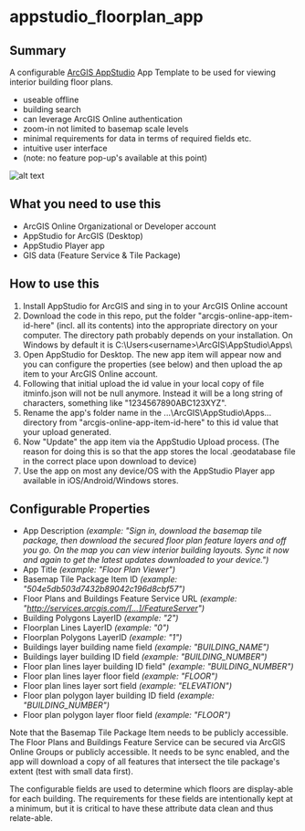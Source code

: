 # appstudio_floorplan_app
## Summary
A configurable [ArcGIS AppStudio](https://appstudio.arcgis.com/) App Template to be used for viewing interior building floor plans.
+ useable offline
+ building search
+ can leverage ArcGIS Online authentication
+ zoom-in not limited to basemap scale levels
+ minimal requirements for data in terms of required fields etc.
+ intuitive user interface
+ (note: no feature pop-up's available at this point)

![alt text](https://cloud.githubusercontent.com/assets/7443922/11705829/d3bf5326-9eb8-11e5-9e6b-b3acbf5e0933.PNG "Screen shots of Flor Plan Viewer App on Google Nexus5")


## What you need to use this
+ ArcGIS Online Organizational or Developer account
+ AppStudio for ArcGIS (Desktop)
+ AppStudio Player app
+ GIS data (Feature Service & Tile Package)

## How to use this
1. Install AppStudio for ArcGIS and sing in to your ArcGIS Online account
2. Download the code in this repo, put the folder "arcgis-online-app-item-id-here" (incl. all its contents) into the appropriate directory on your computer. The directory path probably depends on your installation. On Windows by default it is C:\Users\<username>\ArcGIS\AppStudio\Apps\
3. Open AppStudio for Desktop. The new app item will appear now and you can configure the properties (see below) and then upload the ap item to your ArcGIS Online account. 
4. Following that initial upload the id value in your local copy of file itminfo.json will not be null anymore. Instead it will be a long string of characters, something like "1234567890ABC123XYZ".
5. Rename the app's folder name in the ...\ArcGIS\AppStudio\Apps\... directory from "arcgis-online-app-item-id-here" to this id value that your upload generated.
6. Now "Update" the app item via the AppStudio Upload process. (The reason for doing this is so that the app stores the local .geodatabase file in the correct place upon download to device)
7. Use the app on most any device/OS with the AppStudio Player app available in iOS/Android/Windows stores.

## Configurable Properties
+ App Description 
  *(example: "Sign in, download the basemap tile package, then download the secured floor plan feature layers and off you go. On the map you can view interior building layouts. Sync it now and again to get the latest updates downloaded to your device.")*
+ App Title
  *(example: "Floor Plan Viewer")*
+ Basemap Tile Package Item ID
  *(example: "504e5db503d7432b89042c196d8cbf57")*
+ Floor Plans and Buildings Feature Service URL
  *(example:  "http://services.arcgis.com/[...]/FeatureServer")*
+ Building Polygons LayerID
  *(example: "2")*
+ Floorplan Lines LayerID
  *(example: "0")*
+ Floorplan Polygons LayerID
  *(example: "1")*
+ Buildings layer building name field
  *(example: "BUILDING_NAME")*
+ Buildings layer building ID field
  *(example: "BUILDING_NUMBER")*
+ Floor plan lines layer building ID field"
  *(example: "BUILDING_NUMBER")*
+ Floor plan lines layer floor field
  *(example: "FLOOR")*
+ Floor plan lines layer sort field
  *(example: "ELEVATION")*
+ Floor plan polygon layer building ID field
  *(example: "BUILDING_NUMBER")*
+ Floor plan polygon layer floor field
  *(example: "FLOOR")*

Note that the Basemap Tile Package Item needs to be publicly accessible. The Floor Plans and Buildings Feature Service can be secured via ArcGIS Online Groups or publicly accessible. It needs to be sync enabled, and the app will download a copy of all features that intersect the tile package's extent (test with small data first).

The configurable fields are used to determine which floors are display-able for each building. The requirements for these fields are intentionally kept at a minimum, but it is critical to have these attribute data clean and thus relate-able.
